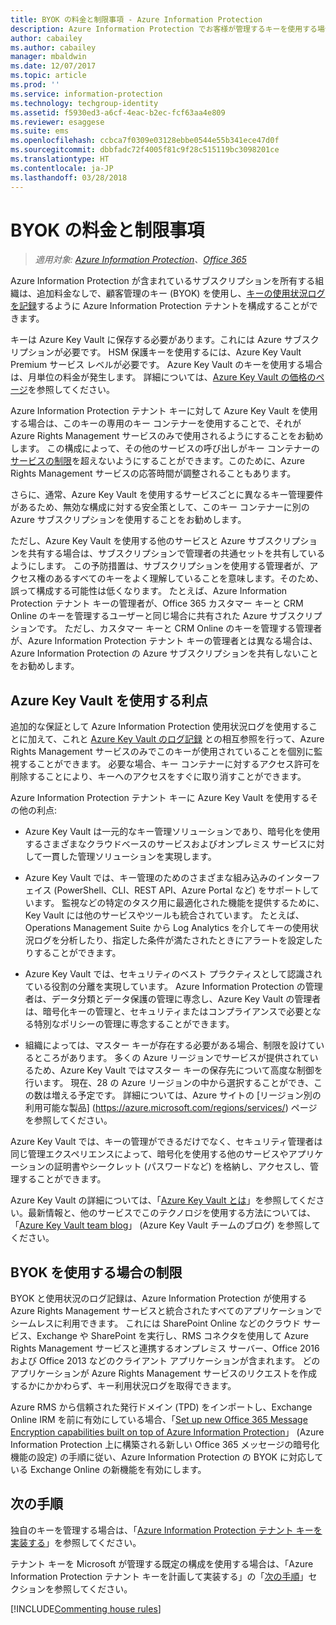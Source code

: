 ```yaml
---
title: BYOK の料金と制限事項 - Azure Information Protection
description: Azure Information Protection でお客様が管理するキーを使用する場合 (Bring Your Own Key または BYOK と呼ばれます) は、制限事項を確認してください。
author: cabailey
ms.author: cabailey
manager: mbaldwin
ms.date: 12/07/2017
ms.topic: article
ms.prod: ''
ms.service: information-protection
ms.technology: techgroup-identity
ms.assetid: f5930ed3-a6cf-4eac-b2ec-fcf63aa4e809
ms.reviewer: esaggese
ms.suite: ems
ms.openlocfilehash: ccbca7f0309e03128ebbe0544e55b341ece47d0f
ms.sourcegitcommit: dbbfadc72f4005f81c9f28c515119bc3098201ce
ms.translationtype: HT
ms.contentlocale: ja-JP
ms.lasthandoff: 03/28/2018
---
```

# <a name="byok-pricing-and-restrictions"></a>BYOK の料金と制限事項

>*適用対象: [Azure Information Protection](https://azure.microsoft.com/pricing/details/information-protection)、[Office 365](http://download.microsoft.com/download/E/C/F/ECF42E71-4EC0-48FF-AA00-577AC14D5B5C/Azure_Information_Protection_licensing_datasheet_EN-US.pdf)*


Azure Information Protection が含まれているサブスクリプションを所有する組織は、追加料金なしで、顧客管理のキー (BYOK) を使用し、[キーの使用状況ログを記録](../deploy-use/log-analyze-usage.md)するように Azure Information Protection テナントを構成することができます。 

キーは Azure Key Vault に保存する必要があります。これには Azure サブスクリプションが必要です。 HSM 保護キーを使用するには、Azure Key Vault Premium サービス レベルが必要です。 Azure Key Vault のキーを使用する場合は、月単位の料金が発生します。 詳細については、[Azure Key Vault の価格のページ](https://azure.microsoft.com/pricing/details/key-vault/)を参照してください。

Azure Information Protection テナント キーに対して Azure Key Vault を使用する場合は、このキーの専用のキー コンテナーを使用することで、それが Azure Rights Management サービスのみで使用されるようにすることをお勧めします。 この構成によって、その他のサービスの呼び出しがキー コンテナーの[サービスの制限](/azure/key-vault/key-vault-service-limits)を超えないようにすることができます。このために、Azure Rights Management サービスの応答時間が調整されることもあります。  

さらに、通常、Azure Key Vault を使用するサービスごとに異なるキー管理要件があるため、無効な構成に対する安全策として、このキー コンテナーに別の Azure サブスクリプションを使用することをお勧めします。 

ただし、Azure Key Vault を使用する他のサービスと Azure サブスクリプションを共有する場合は、サブスクリプションで管理者の共通セットを共有しているようにします。 この予防措置は、サブスクリプションを使用する管理者が、アクセス権のあるすべてのキーをよく理解していることを意味します。そのため、誤って構成する可能性は低くなります。 たとえば、Azure Information Protection テナント キーの管理者が、Office 365 カスタマー キーと CRM Online のキーを管理するユーザーと同じ場合に共有された Azure サブスクリプションです。 ただし、カスタマー キーと CRM Online のキーを管理する管理者が、Azure Information Protection テナント キーの管理者とは異なる場合は、Azure Information Protection の Azure サブスクリプションを共有しないことをお勧めします。

## <a name="benefits-of-using-azure-key-vault"></a>Azure Key Vault を使用する利点

追加的な保証として Azure Information Protection 使用状況ログを使用することに加えて、これと [Azure Key Vault のログ記録](https://azure.microsoft.com/documentation/articles/key-vault-logging/) との相互参照を行って、Azure Rights Management サービスのみでこのキーが使用されていることを個別に監視することができます。 必要な場合、キー コンテナーに対するアクセス許可を削除することにより、キーへのアクセスをすぐに取り消すことができます。

Azure Information Protection テナント キーに Azure Key Vault を使用するその他の利点:

- Azure Key Vault は一元的なキー管理ソリューションであり、暗号化を使用するさまざまなクラウドベースのサービスおよびオンプレミス サービスに対して一貫した管理ソリューションを実現します。

- Azure Key Vault では、キー管理のためのさまざまな組み込みのインターフェイス (PowerShell、CLI、REST API、Azure Portal など) をサポートしています。 監視などの特定のタスク用に最適化された機能を提供するために、Key Vault には他のサービスやツールも統合されています。 たとえば、Operations Management Suite から Log Analytics を介してキーの使用状況ログを分析したり、指定した条件が満たされたときにアラートを設定したりすることができます。

- Azure Key Vault では、セキュリティのベスト プラクティスとして認識されている役割の分離を実現しています。 Azure Information Protection の管理者は、データ分類とデータ保護の管理に専念し、Azure Key Vault の管理者は、暗号化キーの管理と、セキュリティまたはコンプライアンスで必要となる特別なポリシーの管理に専念することができます。

- 組織によっては、マスター キーが存在する必要がある場合、制限を設けているところがあります。 多くの Azure リージョンでサービスが提供されているため、Azure Key Vault ではマスター キーの保存先について高度な制御を行います。 現在、28 の Azure リージョンの中から選択することができ、この数は増える予定です。 詳細については、Azure サイトの [リージョン別の利用可能な製品] (https://azure.microsoft.com/regions/services/) ページを参照してください。

Azure Key Vault では、キーの管理ができるだけでなく、セキュリティ管理者は同じ管理エクスペリエンスによって、暗号化を使用する他のサービスやアプリケーションの証明書やシークレット (パスワードなど) を格納し、アクセスし、管理することができます。 

Azure Key Vault の詳細については、「[Azure Key Vault とは](/azure/key-vault/key-vault-whatis)」を参照してください。最新情報と、他のサービスでこのテクノロジを使用する方法については、「[Azure Key Vault team blog](https://cloudblogs.microsoft.com/kv/)」 (Azure Key Vault チームのブログ) を参照してください。

## <a name="restrictions-when-using-byok"></a>BYOK を使用する場合の制限

BYOK と使用状況のログ記録は、Azure Information Protection が使用する Azure Rights Management サービスと統合されたすべてのアプリケーションでシームレスに利用できます。 これには SharePoint Online などのクラウド サービス、Exchange や SharePoint を実行し、RMS コネクタを使用して Azure Rights Management サービスと連携するオンプレミス サーバー、Office 2016 および Office 2013 などのクライアント アプリケーションが含まれます。 どのアプリケーションが Azure Rights Management サービスのリクエストを作成するかにかかわらず、キー利用状況ログを取得できます。

Azure RMS から信頼された発行ドメイン (TPD) をインポートし、Exchange Online IRM を前に有効にしている場合、「[Set up new Office 365 Message Encryption capabilities built on top of Azure Information Protection](https://support.office.com/article/7ff0c040-b25c-4378-9904-b1b50210d00e)」 (Azure Information Protection 上に構築される新しい Office 365 メッセージの暗号化機能の設定) の手順に従い、Azure Information Protection の BYOK に対応している Exchange Online の新機能を有効にします。

## <a name="next-steps"></a>次の手順

独自のキーを管理する場合は、「[Azure Information Protection テナント キーを実装する](plan-implement-tenant-key.md#implementing-byok-for-your-azure-information-protection-tenant-key)」を参照してください。

テナント キーを Microsoft が管理する既定の構成を使用する場合は、「Azure Information Protection テナント キーを計画して実装する」の「[次の手順](plan-implement-tenant-key.md#next-steps)」セクションを参照してください。

[!INCLUDE[Commenting house rules](../includes/houserules.md)]

